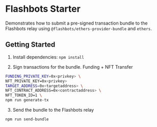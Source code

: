 # Flashbots Starter

Demonstrates how to submit a pre-signed transaction bundle to the Flashbots relay using `@flashbots/ethers-provider-bundle` and `ethers`.

## Getting Started

1. Install dependencies: `npm install`

2. Sign transactions for the bundle. Funding + NFT Transfer
```bash
FUNDING_PRIVATE_KEY=0x<privkey> \
NFT_PRIVATE_KEY=0x<privkey>
TARGET_ADDRESS=0x<targetaddress> \
NFT_CONTRACT_ADDRESS=0x<contractaddress> \
NFT_TOKEN_ID=1 \
npm run generate-tx
```

3. Send the bundle to the Flashbots relay
```bash
npm run send-bundle
```

